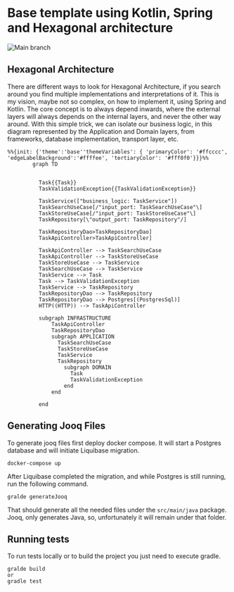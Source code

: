 # Base template using Kotlin, Spring and Hexagonal architecture

![Main branch](https://github.com/diocorrea/base-kotlin-spring-postgres-template/.github/workflows/ci.yml/badge.svg?branch=main)


## Hexagonal Architecture

There are different ways to look for Hexagonal Architecture, if you search around you find multiple implementations and
interpretations of it.
This is my vision, maybe not so complex, on how to implement it, using Spring and Kotlin.
The core concept is to always depend inwards, where the external layers will always depends on the internal layers, and
never the other way around.
With this simple trick, we can isolate our business logic, in this diagram represented by the Application and Domain
layers, from frameworks, database implementation, transport layer, etc.

```mermaid
%%{init: {'theme':'base''themeVariables': { 'primaryColor': '#ffcccc', 'edgeLabelBackground':'#ffffee', 'tertiaryColor': '#fff0f0'}}}%%
        graph TD
          
          
          Task{{Task}}
          TaskValidationException{{TaskValidationException}}
          
          TaskService(["business_logic: TaskService"])
          TaskSearchUseCase[/"input_port: TaskSearchUseCase"\]
          TaskStoreUseCase[/"input_port: TaskStoreUseCase"\]
          TaskRepository[\"output_port: TaskRepository"/]
          
          TaskRepositoryDao>TaskRepositoryDao]
          TaskApiController>TaskApiController]
          
          TaskApiController --> TaskSearchUseCase
          TaskApiController --> TaskStoreUseCase
          TaskStoreUseCase --> TaskService
          TaskSearchUseCase --> TaskService
          TaskService --> Task
          Task --> TaskValidationException
          TaskService --> TaskRepository
          TaskRepositoryDao --> TaskRepository
          TaskRepositoryDao --> Postgres[(PostgresSql)]
          HTTP((HTTP)) --> TaskApiController
          
          subgraph INFRASTRUCTURE
              TaskApiController
              TaskRepositoryDao
              subgraph APPLICATION
                TaskSearchUseCase
                TaskStoreUseCase
                TaskService
                TaskRepository
                  subgraph DOMAIN
                    Task
                    TaskValidationException
                  end
              end
              
          end

```

## Generating Jooq Files

To generate jooq files first deploy docker compose. It will start a Postgres database and will initiate Liquibase
migration.

````
docker-compose up
````

After Liquibase completed the migration, and while Postgres is still running, run the following command.

````
gralde generateJooq
````

That should generate all the needed files under the `src/main/java` package.
Jooq, only generates Java, so, unfortunately it will remain under that folder.

## Running tests

To run tests locally or to build the project you just need to execute gradle.

````
gralde build
or
gradle test
````
